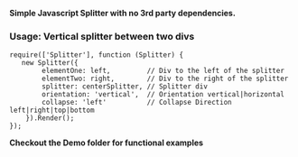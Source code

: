 **Simple Javascript Splitter with no 3rd party dependencies.**

### Usage: Vertical splitter between two divs

    require(['Splitter'], function (Splitter) {
       new Splitter({
            elementOne: left,         // Div to the left of the splitter
            elementTwo: right,        // Div to the right of the splitter
            splitter: centerSplitter, // Splitter div
            orientation: 'vertical',  // Orientation vertical|horizontal
            collapse: 'left'          // Collapse Direction left|right|top|bottom
        }).Render();
    });

**Checkout the Demo folder for functional examples**